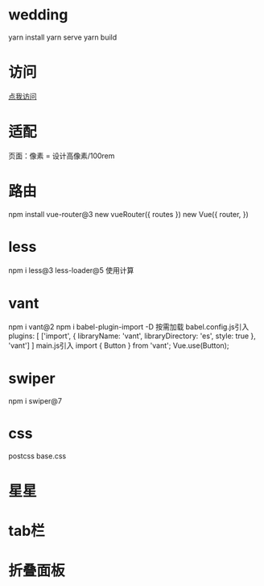 # wedding
  yarn install
  yarn serve
  yarn build

# 访问
  [点我访问](https://liuer1211.github.io/weddingsystem/wedding/dist/)

# 适配
  <script type="text/javascript">
    // 适配 控制根像素
    function getFontSize() {
      const widths = document.documentElement.clientWidth;
      const rootFont = (widths*100)/375; // 375设计稿宽
      document.documentElement.style.fontSize = rootFont+'px';
    }
    getFontSize();
    window.onresize = getFontSize;
  </script>
  页面：像素 = 设计高像素/100rem

# 路由
  npm install vue-router@3
  new vueRouter({
    routes
  })
  new Vue({
    router,
  })

# less
  npm i less@3 less-loader@5
  使用计算

# vant
  npm i vant@2
  npm i babel-plugin-import -D
  按需加载 
  babel.config.js引入
  plugins: [
    ['import', {
      libraryName: 'vant',
      libraryDirectory: 'es',
      style: true
    }, 'vant']
  ]
  main.js引入
  import { Button } from 'vant';
  Vue.use(Button);

# swiper
  npm i swiper@7

# css
  postcss base.css

# 星星

# tab栏

# 折叠面板


